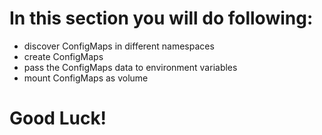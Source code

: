 # In this section you will do following:

- discover ConfigMaps in different namespaces
- create ConfigMaps
- pass the ConfigMaps data to environment variables
- mount ConfigMaps as volume

# Good Luck!
